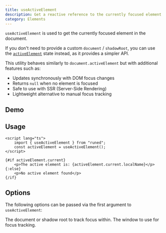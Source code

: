 ```yaml
---
title: useActiveElement
description: Get a reactive reference to the currently focused element in the document.
category: Elements
---
```


<script>
	import Demo from '$lib/components/demos/use-active-element.svelte';
	import { PropField } from '@svecodocs/kit'
</script>

`useActiveElement` is used to get the currently focused element in the document.

If you don't need to provide a custom `document` / `shadowRoot`, you can use the
[`activeElement`](/docs/utilities/active-element) state instead, as it provides a simpler API.

This utility behaves similarly to `document.activeElement` but with additional features such as:

- Updates synchronously with DOM focus changes
- Returns `null` when no element is focused
- Safe to use with SSR (Server-Side Rendering)
- Lightweight alternative to manual focus tracking

## Demo

<Demo />

## Usage

```svelte
<script lang="ts">
	import { useActiveElement } from "runed";
	const activeElement = useActiveElement();
</script>

{#if activeElement.current}
	<p>The active element is: {activeElement.current.localName}</p>
{:else}
	<p>No active element found</p>
{/if}
```

## Options

The following options can be passed via the first argument to `useActiveElement`:

<PropField name="document" type="DocumentOrShadowRoot" defaultValue="document">
The document or shadow root to track focus within.
</PropField>

<PropField name="window" type="Window" defaultValue="window">
The window to use for focus tracking.
</PropField>
